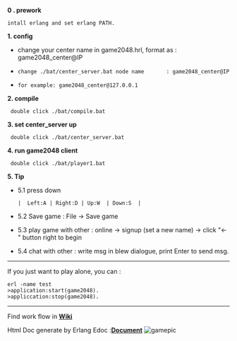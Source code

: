**0 . prework**

    intall erlang and set erlang PATH.

**1. config**

- change your center name in game2048.hrl, format as : game2048_center@IP
-     change ./bat/center_server.bat node name       : game2048_center@IP
-     for example: game2048_center@127.0.0.1


**2. compile**

     double click ./bat/compile.bat
**3.  set center_server up**
	
     double click ./bat/center_server.bat
**4. run game2048 client**

     double click ./bat/player1.bat

**5. Tip**
	
-   5.1 press down 
   
    	|  Left:A | Right:D | Up:W  | Down:S  |

- 	5.2 Save game : File -> Save game
- 	5.3 play game with other : online -> signup (set a new name) -> click "<-" button right to begin

- 	5.4 chat with other : write msg in blew dialogue, print Enter to send msg.

-------------------------------------------------------------------------
If you just want to play alone, you can :
	
	erl -name test
    >application:start(game2048).
    >appliccation:stop(game2048).

---------------------------------------------------------------------------
Find work flow in  **[Wiki](https://github.com/zhongwencool/2048/wiki)**

 Html Doc generate by Erlang Edoc :**[Document](https://github.com/zhongwencool/2048/tree/master/doc)**
![gamepic](http://zhongwencool.qiniudn.com/erlang2048.png)
